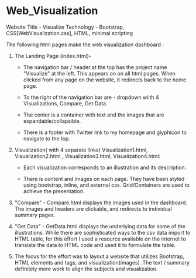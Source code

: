 # Web_Visualization

Website Title - Visualize 
Technology - Bootstrap, CSS[WebVisualization.css], HTML, minimal scripting

The following html pages make the web visualization dashboard : 

1. The Landing Page (index.html)-
   * The navigation bar / header at the top has the project name "Visualize" at the left. This appears on on all html pages. When clicked from any page on the website, it redirects back to the home page.

   * To the right of the navigation bar are - dropdown wiith 4 Visualizations, Compare, Get Data.

   * The center is a container with text and the images that are expandable/collapsible.

   * There is a footer with Twitter link to my homepage and glyphicon to navigate to the top.

2. Visualization( with 4 separate links) Visualization1.html, Visualization2.html , Visualization3.html, Visualization4.html:

   * Each visualization corresponds to an illustration and its description.

   * There is content and images on each page. They have been styled using bootstrap, inline, and external css. Grid/Containers are used to achieve the presentation.

3. "Compare" - Compare.html displays the images used in the dashboard. The images and headers are clickable, and redirects to individual        summary pages.

4. "Get Data" - GetData.html displays the underlying data for some of the illustrations. While there are sophisticated ways to the csv data import to HTML table, for this effort I used a resource available on the internet to translate the data to HTML code and used it to formulate the table.

5. The focus for the effort was to layout a website that utilizes Bootstrap, HTML elements and tags, and visualization(images) .The text / summary definitely more work to align the subjects and visualization. 


